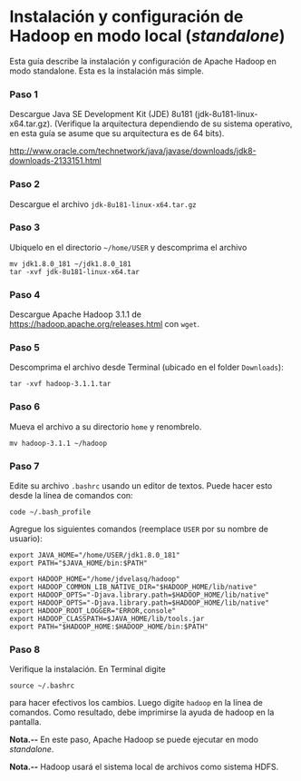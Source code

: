 # Instalación y configuración de Hadoop en modo local (*standalone*)


Esta guía describe la instalación y configuración  de Apache Hadoop en modo standalone. 
Esta es la instalación más simple.

### Paso 1

Descargue Java SE Development Kit (JDE) 8u181 (jdk-8u181-linux-x64.tar.gz).
(Verifique la arquitectura dependiendo de su sistema operativo, en esta guía
se asume que su arquitectura es de 64 bits).

http://www.oracle.com/technetwork/java/javase/downloads/jdk8-downloads-2133151.html


### Paso 2

Descargue el archivo `jdk-8u181-linux-x64.tar.gz`

### Paso 3

Ubiquelo en el directorio `~/home/USER` y descomprima el archivo 

    mv jdk1.8.0_181 ~/jdk1.8.0_181
    tar -xvf jdk-8u181-linux-x64.tar


### Paso 4

Descargue Apache Hadoop 3.1.1 de https://hadoop.apache.org/releases.html con `wget`.


### Paso 5

Descomprima el archivo desde Terminal (ubicado en el folder `Downloads`):

    tar -xvf hadoop-3.1.1.tar
    
    
### Paso 6

Mueva el archivo a su directorio `home` y renombrelo.

    mv hadoop-3.1.1 ~/hadoop


### Paso 7

Edite su archivo `.bashrc` usando un editor de textos. Puede hacer esto desde
la línea de comandos con:

    code ~/.bash_profile
    
Agregue los siguientes comandos (reemplace `USER` por su nombre de usuario):

    export JAVA_HOME="/home/USER/jdk1.8.0_181"
    export PATH="$JAVA_HOME/bin:$PATH"

    export HADOOP_HOME="/home/jdvelasq/hadoop"
    export HADOOP_COMMON_LIB_NATIVE_DIR="$HADOOP_HOME/lib/native"
    export HADOOP_OPTS="-Djava.library.path=$HADOOP_HOME/lib/native"
    export HADOOP_OPTS="-Djava.library.path=$HADOOP_HOME/lib/native"
    export HADOOP_ROOT_LOGGER="ERROR,console"
    export HADOOP_CLASSPATH=$JAVA_HOME/lib/tools.jar
    export PATH="$HADOOP_HOME:$HADOOP_HOME/bin:$PATH"


### Paso 8

Verifique la instalación. En Terminal digite 

    source ~/.bashrc

para hacer efectivos los cambios. Luego digite `hadoop` en la línea de comandos. 
Como resultado, debe imprimirse la ayuda de hadoop en la pantalla.


**Nota.--** En este paso, Apache Hadoop se puede ejecutar en modo *standalone*.

**Nota.--** Hadoop usará el sistema local de archivos como sistema HDFS.

